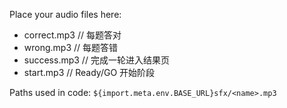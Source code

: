 Place your audio files here:

- correct.mp3  // 每题答对
- wrong.mp3    // 每题答错
- success.mp3  // 完成一轮进入结果页
- start.mp3    // Ready/GO 开始阶段

Paths used in code: `${import.meta.env.BASE_URL}sfx/<name>.mp3`

